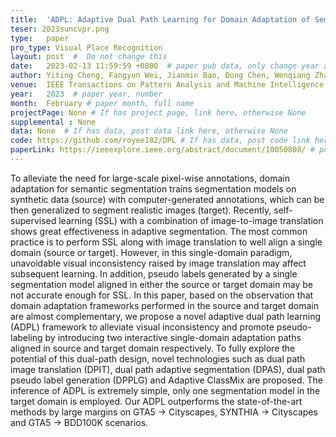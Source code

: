 ```yaml
---
title:  'ADPL: Adaptive Dual Path Learning for Domain Adaptation of Semantic Segmentation'  #  Paper title, covered by ''
teser: 2023suncvpr.png
type:   paper
pro_type: Visual Place Recognition
layout: post  #  Do not change this
date:   2023-02-13 11:59:59 +0800  # paper pub data, only change year and month according to this format
author: Yiting Cheng, Fangyun Wei, Jianmin Bao, Dong Chen, Wenqiang Zhang # authors information
venue:  IEEE Transactions on Pattern Analysis and Machine Intelligence (TPAMI) (CCF A) # Where it be, ICCV and CVPR remove IEEE Conference on,
year:   2023  # paper year, number
month:  February # paper month, full name
projectPage: None # If has project page, link here, otherwise None
supplemental : None
data: None  # If has data, post data link here, otherwise None
code: https://github.com/royee182/DPL # If has data, post code link here, otherwise None
paperLink: https://ieeexplore.ieee.org/abstract/document/10050808/ # post paper pdf link here
---
```


To alleviate the need for large-scale pixel-wise annotations, domain adaptation for semantic segmentation trains segmentation models on synthetic data (source) with computer-generated annotations, which can be then generalized to segment realistic images (target). Recently, self-supervised learning (SSL) with a combination of image-to-image translation shows great effectiveness in adaptive segmentation. The most common practice is to perform SSL along with image translation to well align a single domain (source or target). However, in this single-domain paradigm, unavoidable visual inconsistency raised by image translation may affect subsequent learning. In addition, pseudo labels generated by a single segmentation model aligned in either the source or target domain may be not accurate enough for SSL. In this paper, based on the observation that domain adaptation frameworks performed in the source and target domain are almost complementary, we propose a novel adaptive dual path learning (ADPL) framework to alleviate visual inconsistency and promote pseudo-labeling by introducing two interactive single-domain adaptation paths aligned in source and target domain respectively. To fully explore the potential of this dual-path design, novel technologies such as dual path image translation (DPIT), dual path adaptive segmentation (DPAS), dual path pseudo label generation (DPPLG) and Adaptive ClassMix are proposed. The inference of ADPL is extremely simple, only one segmentation model in the target domain is employed. Our ADPL outperforms the state-of-the-art methods by large margins on GTA5 → Cityscapes, SYNTHIA → Cityscapes and GTA5 → BDD100K scenarios.